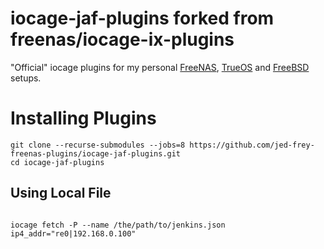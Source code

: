 # iocage-jaf-plugins forked from freenas/iocage-ix-plugins

"Official" iocage plugins for my personal [FreeNAS](http://www.freenas.org), [TrueOS](https://www.trueos.org) and [FreeBSD](http://www.freebsd.org) setups.

# Installing Plugins

    git clone --recurse-submodules --jobs=8 https://github.com/jed-frey-freenas-plugins/iocage-jaf-plugins.git
    cd iocage-jaf-plugins
 


## Using Local File
```

iocage fetch -P --name /the/path/to/jenkins.json ip4_addr="re0|192.168.0.100"
```
